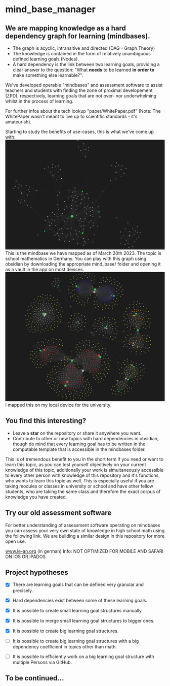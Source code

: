 # mind_base_manager
## We are mapping knowledge as a hard dependency graph for learning (mindbases).

- The graph is acyclic, intransitive and directed (DAG - Graph Theory)
- The knowledge is contained in the form of relatively unambiguous defined learning goals (Nodes). 
- A hard dependency is the link between two learning goals, providing a clear answer to the question: "What **needs** to be learned **in order to** make something else learnable?".

We've developed operable "mindbases" and assessment software to assist teachers and students with finding the zone of proximal developement (ZPD), respectively, learning goals that are not over- nor underwhelming whilst in the  process of learning.

For further infos about the tech lookup "paper/WhitePaper.pdf" (Note: The WhitePaper wasn't meant to live up to
scientific standards - it's amateurish).

Starting to study the benefits of use-cases, this is what we've come up with:
![](images/germany_math_graph.png)
This is the mindbase we have mapped as of March 20th 2023. The topic is school mathematics in Germany.
You can play with this graph using obsidian by downloading the appropriate mind_base/ folder and opening it as a vault
in the app on most devices.
![](images/uni.png)
I mapped this on my local device for the university.
<!-- TODO: ## What do we envision with this project? -Lektion aus der gesamten Unternehmung -->
## You find this interesting?
- Leave a **star** on the repository or share it anywhere you want.
- Contribute to other or new topics with hard dependencies in obsidian, though do mind that every learning goal has to be written in the computable template that is accessible in the mindbases folder. 
<!-- sehr komischer Satz -->
This is of tremendous benefit to you in the short term if you need or want to learn this topic, as you can test yourself objectively on your current knowledge of this topic, additionally your work is simultaneously accessible to every other person with knowledge of this repository and it's functions, who wants to learn this topic as well. 
This is especially useful if you are taking modules or classes in university or school and have other fellow students, who are taking the same class and therefore the exact corpus of knowledge you have created.

## Try our old assessment software
For better understanding of assessment software operating on mindbases you can assess your very own state of knowledge in high school math using the following link.
We are building a similar design in this repository for more open use.

www.le-an.org (in german)
Info: NOT OPTIMIZED FOR MOBILE AND SAFARI ON IOS OR IPADOS

## Project hypotheses
- [x] There are learning goals that can be defined very granular and precisely.
- [x] Hard dependencies exist between some of these learning goals.
- [x] It is possible to create small learning goal structures manually.
- [x] It is possible to merge small learning goal structures to bigger ones.
- [x] It is possible to create big learning goal structures.
- [ ] It is possible to create big learning goal structures with a big dependency coefficient in topics other than math.
- [ ] It is possible to efficiently work on a big learning goal structure with multiple Persons via GitHub.


## To be continued...



